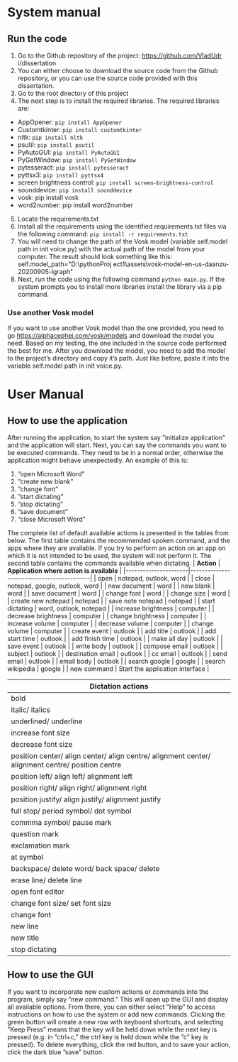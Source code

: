 # System manual
## Run the code
1. Go to the Github repository of the project: https://github.com/VladUdr
i/dissertation
2. You can either choose to download the source code from the Github repository,
or you can use the source code provided with this dissertation.
3. Go to the root directory of this project
4. The next step is to install the required libraries. The required libraries are:
- AppOpener: ```pip install AppOpener```
- Customtkinter: ```pip install customtkinter```
- nltk: ```pip install nltk```
- psutil: ```pip install psutil```
- PyAutoGUI: ```pip install PyAutoGUI```
- PyGetWindow: ```pip install PyGetWindow```
- pytesseract: ```pip install pytesseract```
- pyttsx3: ```pip install pyttsx4```
- screen brightness control: ```pip install screen-brightness-control```
- sounddevice: ```pip install sounddevice```
- vosk: pip install vosk
- word2number: pip install word2number
5. Locate the requirements.txt
6. Install all the requirements using the identified requirements.txt files via the
following command: ```pip install -r requirements.txt```
7. You will need to change the path of the Vosk model (variable self.model path
in init voice.py) with the actual path of the model from your computer. The
result should look something like this: self.model\_path="D:\\pythonProj
ect1\\assets\\vosk-model-en-us-daanzu-20200905-lgraph"
8. Next, run the code using the following command ```python main.py```. If the system
prompts you to install more libraries install the library via a pip command.

### Use another Vosk model
If you want to use another Vosk model than the one provided, you need to go https://alphacephei.com/vosk/models and download the model you need.
Based on my testing, the one included in the source code performed the best for me.
After you download the model, you need to add the model to the project’s directory and copy it’s path. Just like before, paste it into the variable self.model path in init voice.py.

# User Manual
## How to use the application
After running the application, to start the system say ”initialize application” and the application will start. Next, you can say the commands you want to be executed commands. They need to be in a normal order, otherwise the application might behave unexpectedly. An example of this is:
1. ”open Microsoft Word”
2. ”create new blank”
3. ”change font”
4. ”start dictating”
5. ”stop dictating”
6. ”save document”
7. ”close Microsoft Word”

The complete list of default available actions is presented in the tables from below. The first table contains the recommended spoken command, and the apps where they are available. If you try to perform an action on an app on which it is not intended to be used, the system will not perform it. 
The second table contains the commands available when dictating. 
| **Action**          | **Application where action is available** |
|----------------------|-------------------------------------------|
| open                 | notepad, outlook, word                    |
| close                | notepad, google, outlook, word            |
| new document         | word                                      |
| new blank            | word                                      |
| save document        | word                                      |
| change font          | word                                      |
| change size          | word                                      |
| create new notepad   | notepad                                   |
| save note notepad    | notepad                                   |
| start dictating      | word, outlook, notepad                    |
| increase brightness  | computer                                  |
| decrease brightness  | computer                                  |
| change brightness    | computer                                  |
| increase volume      | computer                                  |
| decrease volume      | computer                                  |
| change volume        | computer                                  |
| create event         | outlook                                   |
| add title            | outlook                                   |
| add start time       | outlook                                   |
| add finish time      | outlook                                   |
| make all day         | outlook                                   |
| save event           | outlook                                   |
| write body           | outlook                                   |
| compose email        | outlook                                   |
| subject              | outlook                                   |
| destination email    | outlook                                   |
| cc email             | outlook                                   |
| send email           | outlook                                   |
| email body           | outlook                                   |
| search google        | google                                    |
| search wikipedia     | google                                    |
| new command          | Start the application interface           |

| **Dictation actions**                                                                                            |
|--------------------------------------------------------------------------------------------------|
|bold|
| italic/ italics                                                                                  |
| underlined/ underline                                                                            |
| increase font size                                                                               |
| decrease font size                                                                               |
| position center/ align center/ align centre/ alignment center/ alignment centre/ position centre |
| position left/ align left/ alignment left                                                        |
| position right/ align right/ alignment right                                                     |
| position justify/ align justify/ alignment justify                                               |
| full stop/ period symbol/ dot symbol                                                             |
| commma symbol/ pause mark                                                                        |
| question mark                                                                                    |
| exclamation mark                                                                                 |
| at symbol                                                                                        |
| backspace/ delete word/ back space/ delete                                                       |
| erase line/ delete line                                                                          |
| open font editor                                                                                 |
| change font size/ set font size                                                                  |
| change font                                                                                      |
| new line                                                                                         |
| new title                                                                                        |
| stop dictating                                                                                   |

## How to use the GUI
If you want to incorporate new custom actions or commands into the program,
simply say ”new command.” This will open up the GUI and display
all available options. From there, you can either select ”Help” to access instructions
on how to use the system or add new commands. Clicking the green
button will create a new row with keyboard shortcuts, and selecting
”Keep Press” means that the key will be held down while the next key is pressed
(e.g. in ”ctrl+c,” the ctrl key is held down while the ”c” key is pressed). To delete
everything, click the red button, and to save your action, click the dark blue ”save”
button.
